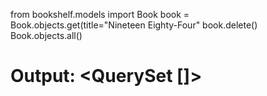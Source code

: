from bookshelf.models import Book
book = Book.objects.get(title="Nineteen Eighty-Four"
book.delete()
Book.objects.all()
# Output: <QuerySet []>

